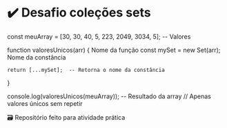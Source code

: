 # ✔️ Desafio coleções sets

const meuArray = [30, 30, 40, 5, 223, 2049, 3034, 5]; -- Valores

function valoresUnicos(arr) {     Nome da função
    const mySet = new Set(arr);  Nome da constância

    return [...mySet];  -- Retorna o nome da constância 
}

console.log(valoresUnicos(meuArray));  -- Resultado da array // Apenas valores únicos sem repetir

🗃️ Repositório feito para atividade prática
